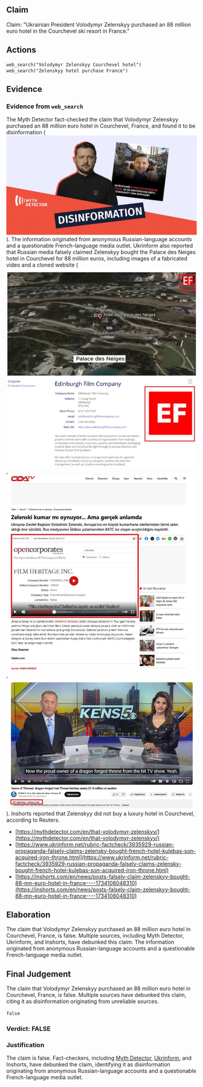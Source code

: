 ## Claim
Claim: "Ukrainian President Volodymyr Zelenskyy purchased an 88 million euro hotel in the Courchevel ski resort in France."

## Actions
```
web_search("Volodymyr Zelenskyy Courchevel hotel")
web_search("Zelenskyy hotel purchase France")
```

## Evidence
### Evidence from `web_search`
The Myth Detector fact-checked the claim that Volodymyr Zelenskyy purchased an 88 million euro hotel in Courchevel, France, and found it to be disinformation (![image 5661](media/2025-08-29_20-33-1756499588-369749.jpg)). The information originated from anonymous Russian-language accounts and a questionable French-language media outlet. Ukrinform also reported that Russian media falsely claimed Zelenskyy bought the Palace des Neiges hotel in Courchevel for 88 million euros, including images of a fabricated video and a cloned website (![image 5669](media/2025-08-29_20-34-1756499660-968193.jpg), ![image 5671](media/2025-08-29_20-34-1756499664-548162.jpg), ![image 5682](media/2025-08-29_20-34-1756499670-519148.jpg)). Inshorts reported that Zelenskyy did not buy a luxury hotel in Courchevel, according to Reuters.

*   [https://mythdetector.com/en/that-volodymyr-zelenskyy/](https://mythdetector.com/en/that-volodymyr-zelenskyy/)
*   [https://www.ukrinform.net/rubric-factcheck/3935929-russian-propaganda-falsely-claims-zelensky-bought-french-hotel-kulebas-son-acquired-iron-throne.html](https://www.ukrinform.net/rubric-factcheck/3935929-russian-propaganda-falsely-claims-zelensky-bought-french-hotel-kulebas-son-acquired-iron-throne.html)
*   [https://inshorts.com/en/news/posts-falsely-claim-zelenskyy-bought-88-mn-euro-hotel-in-france----1734106048310](https://inshorts.com/en/news/posts-falsely-claim-zelenskyy-bought-88-mn-euro-hotel-in-france----1734106048310)


## Elaboration
The claim that Volodymyr Zelenskyy purchased an 88 million euro hotel in Courchevel, France, is false. Multiple sources, including Myth Detector, Ukrinform, and Inshorts, have debunked this claim. The information originated from anonymous Russian-language accounts and a questionable French-language media outlet.


## Final Judgement
The claim that Volodymyr Zelenskyy purchased an 88 million euro hotel in Courchevel, France, is false. Multiple sources have debunked this claim, citing it as disinformation originating from unreliable sources.

`false`


### Verdict: FALSE

### Justification
The claim is false. Fact-checkers, including [Myth Detector](https://mythdetector.com/en/that-volodymyr-zelenskyy/), [Ukrinform](https://www.ukrinform.net/rubric-factcheck/3935929-russian-propaganda-falsely-claims-zelensky-bought-french-hotel-kulebas-son-acquired-iron-throne.html), and Inshorts, have debunked the claim, identifying it as disinformation originating from anonymous Russian-language accounts and a questionable French-language media outlet.
